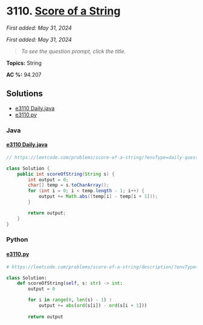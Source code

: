 # 3110. [Score of a String](<https://leetcode.com/problems/score-of-a-string>)

*First added: May 31, 2024*

*First added: May 31, 2024*


> *To see the question prompt, click the title.*

**Topics:** String

**AC %:** 94.207


## Solutions

- [e3110 Daily.java](<../my-submissions/e3110 Daily.java>)
- [e3110.py](<../my-submissions/e3110.py>)
### Java
#### [e3110 Daily.java](<../my-submissions/e3110 Daily.java>)
```Java
// https://leetcode.com/problems/score-of-a-string/?envType=daily-question&envId=2024-06-01

class Solution {
    public int scoreOfString(String s) {
        int output = 0;
        char[] temp = s.toCharArray();
        for (int i = 0; i < temp.length - 1; i++) {
            output += Math.abs((temp[i] - temp[i + 1]));
        } 

        return output;
    }
}
```

### Python
#### [e3110.py](<../my-submissions/e3110.py>)
```Python
# https://leetcode.com/problems/score-of-a-string/description/?envType=daily-question&envId=2024-06-01

class Solution:
    def scoreOfString(self, s: str) -> int:
        output = 0

        for i in range(0, len(s) - 1) :
            output += abs(ord(s[i]) - ord(s[i + 1]))
        
        return output
```

